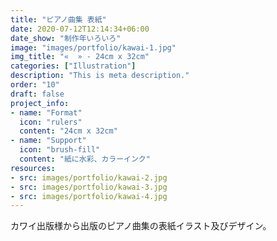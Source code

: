 ```yaml
---
title: "ピアノ曲集 表紙"
date: 2020-07-12T12:14:34+06:00
date_show: "制作年いろいろ"
image: "images/portfolio/kawai-1.jpg"
img_title: "«  » - 24cm x 32cm"
categories: ["Illustration"]
description: "This is meta description."
order: "10"
draft: false
project_info:
- name: "Format"
  icon: "rulers"
  content: "24cm x 32cm"
- name: "Support"
  icon: "brush-fill"
  content: "紙に水彩、カラーインク"
resources:
- src: images/portfolio/kawai-2.jpg
- src: images/portfolio/kawai-3.jpg
- src: images/portfolio/kawai-4.jpg
---
```

カワイ出版様から出版のピアノ曲集の表紙イラスト及びデザイン。
